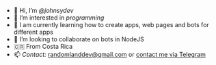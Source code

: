- 👋 Hi, I’m *@johnsydev*
- 👀 I’m interested in *programming*
- 🌱 I am currently learning how to create apps, web pages and bots for different apps
- 💞️ I’m looking to collaborate on bots in NodeJS
- 🇨🇷 From Costa Rica
- 📫 *Contact:* randomlanddev@gmail.com or [contact me via Telegram](t.me/randomlanddev)



<!---
randomlanddev/randomlanddev is a ✨ special ✨ repository because its `README.md` (this file) appears on your GitHub profile.
You can click the Preview link to take a look at your changes.
--->
